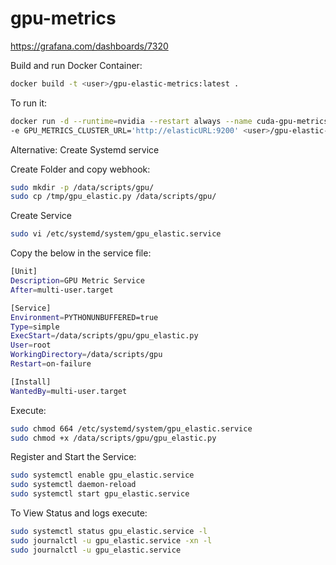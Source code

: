 # gpu-metrics

https://grafana.com/dashboards/7320

Build and run Docker Container:
```bash
docker build -t <user>/gpu-elastic-metrics:latest .
```

To run it:
```bash
docker run -d --runtime=nvidia --restart always --name cuda-gpu-metrics \ 
-e GPU_METRICS_CLUSTER_URL='http://elasticURL:9200' <user>/gpu-elastic-metrics:latest 
```

Alternative: Create Systemd service

Create Folder and copy webhook:
```bash
sudo mkdir -p /data/scripts/gpu/
sudo cp /tmp/gpu_elastic.py /data/scripts/gpu/
```
Create Service
```bash
sudo vi /etc/systemd/system/gpu_elastic.service
```
Copy the below in the service file:
```bash
[Unit]
Description=GPU Metric Service
After=multi-user.target

[Service]
Environment=PYTHONUNBUFFERED=true
Type=simple
ExecStart=/data/scripts/gpu/gpu_elastic.py
User=root
WorkingDirectory=/data/scripts/gpu
Restart=on-failure

[Install]
WantedBy=multi-user.target
```
Execute:
```bash
sudo chmod 664 /etc/systemd/system/gpu_elastic.service
sudo chmod +x /data/scripts/gpu/gpu_elastic.py
```
Register and Start the Service:
```bash
sudo systemctl enable gpu_elastic.service 
sudo systemctl daemon-reload
sudo systemctl start gpu_elastic.service
```
To View Status and logs execute:
```bash
sudo systemctl status gpu_elastic.service -l
sudo journalctl -u gpu_elastic.service -xn -l
sudo journalctl -u gpu_elastic.service
```
